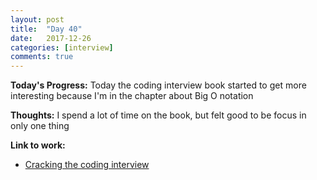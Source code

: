 ```yaml
---
layout: post
title:  "Day 40"
date:   2017-12-26
categories: [interview]
comments: true
---
```

**Today's Progress:** Today the coding interview book started to get more interesting because I'm in the chapter about Big O notation

**Thoughts:** I spend a lot of time on the book, but felt good to be focus in only one thing

**Link to work:**
* [Cracking the coding interview](http://www.crackingthecodinginterview.com/)
